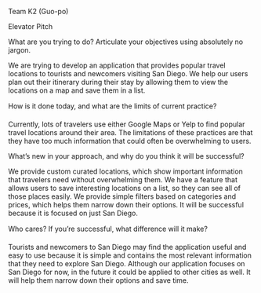 Team K2 (Guo-po)

Elevator Pitch

What are you trying to do? Articulate your objectives using absolutely no jargon.

We are trying to develop an application that provides popular travel locations
to tourists and newcomers visiting San Diego. We help our users plan out
their itinerary during their stay by allowing them to view the locations on
a map and save them in a list.

How is it done today, and what are the limits of current practice?

Currently, lots of travelers use either Google Maps or Yelp to find popular
travel locations around their area. The limitations of these practices are that
they have too much information that could often be overwhelming to users.

What’s new in your approach, and why do you think it will be successful?

We provide custom curated locations, which show important information
that travelers need without overwhelming them. We have a feature that allows
users to save interesting locations on a list, so they can see all of those
places easily. We provide simple filters based on categories and prices, which
helps them narrow down their options. It will be successful because it is
focused on just San Diego.

Who cares? If you’re successful, what difference will it make?

Tourists and newcomers to San Diego may find the application useful and easy to
use because it is simple and contains the most relevant information that they
need to explore San Diego. Although our application focuses on San Diego for now,
in the future it could be applied to other cities as well. It will help them
narrow down their options and save time.
